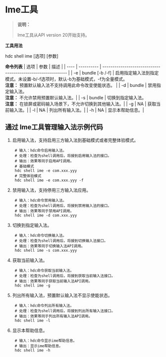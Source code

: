 # Ime工具
<!--Kit: IME Kit-->
<!--Subsystem: MiscServices-->
<!--Owner: @illybyy-->
<!--Designer: @andeszhang-->
<!--Tester: @murphy1984-->
<!--Adviser: @zhang_yixin13-->

> **说明：**
>
> Ime工具从API version 20开始支持。

**工具用法**<br/>

hdc shell ime [选项] [参数]

**命令列表**
| 选项 | 参数       | 描述                                                         |
| ---- | ---------- | ------------------------------------------------------------ |
| -e | bundle [-b /-f] | 启用指定输入法到指定模式。未设置-b/-f选项时，默认-b为基础模式，-f为全量模式。<br/>**注意：** 预置默认输入法不支持调用此命令改变使能状态。 |
| -d | bundle | 禁用指定输入法。<br/>**注意：** 不允许禁用预置默认输入法。|
| -s   | bundle     | 切换到指定输入法。<br/>**注意：** 在锁屏或密码输入场景下，不允许切换到其他输入法。|
| -g   | NA         | 获取当前输入法。|
| -l   | NA         | 列出所有输入法。|
| -h   | NA         | 显示本帮助信息。|

## 通过 Ime工具管理输入法示例代码

1. 启用输入法，支持启用三方输入法到基础模式或者完整体验模式。

   ```shell
    # 输入：hdc命令启用输入法。
    # 处理：检查为shell调用后，将接到启用输入法的接口。
    # 输出：效果等同于启用API调用。
    # 基础模式
    hdc shell ime -e com.xxx.yyy 
    # 完整体验模式
    hdc shell ime -e com.xxx.yyy -f
   ```

2. 禁用输入法，支持停用三方输入法应用。

   ```shell
    # 输入：hdc命令禁用输入法。
    # 处理：检查为shell调用后，将接到禁用输入法的接口。
    # 输出：效果等同于禁用API调用。
    hdc shell ime -d com.xxx.yyy
   ```

3. 切换到指定输入法。

   ```shell
    # 输入：hdc命令切换输入法。
    # 处理：检查为shell调用后，将接到切换输入法接口。
    # 输出：效果等同于切换输入法API调用。
    hdc shell ime -s com.xxx.yyy
   ```

4. 获取当前输入法。

   ```shell
    # 输入：hdc命令获取当前输入法。
    # 处理：检查为shell调用后，将接到获取当前输入法接口。
    # 输出：效果等同于获取当前输入法API调用。
    hdc shell ime -g
   ```

5. 列出所有输入法，预置默认输入法不显示使能状态。

   ```shell
    # 输入：hdc命令列出所有输入法。
    # 处理：检查为shell调用后，将接到列出所有输入法接口。
    # 输出：效果等同于列出所有输入法API调用。
    hdc shell ime -l
   ```

6. 显示本帮助信息。

   ```shell
    # 输入：hdc命令显示ime帮助信息。
    # 输出：显示ime帮助信息。
    hdc shell ime -h
   ```